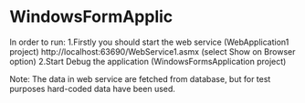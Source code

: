 # WindowsFormApplic
In order to run:
1.Firstly you should start the web service (WebApplication1 project)
  http://localhost:63690/WebService1.asmx (select Show on Browser option)
2.Start Debug the application (WindowsFormsApplication project)

Note:
The data in web service are fetched from database, but for test purposes hard-coded data have been used.
